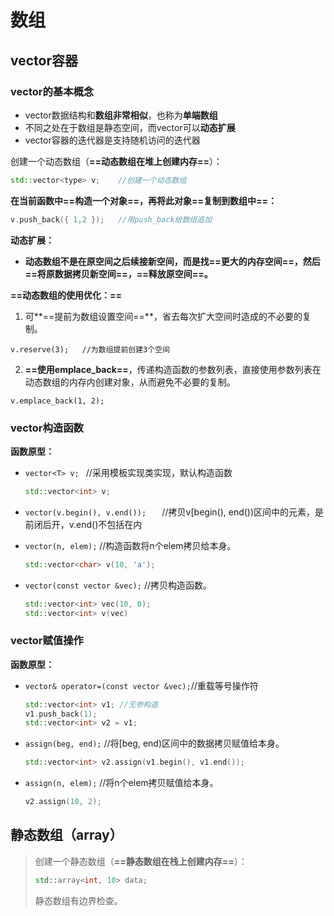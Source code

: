 # 数组

## vector容器

### vector的基本概念

* vector数据结构和**数组非常相似**，也称为**单端数组**
* 不同之处在于数组是静态空间，而vector可以**动态扩展**
* vector容器的迭代器是支持随机访问的迭代器

创建一个动态数组（**==动态数组在堆上创建内存==**）：

```c++
std::vector<type> v;	//创建一个动态数组
```

**在当前函数中==构造一个对象==，再将此对象==复制到数组中==：**

```c++
v.push_back({ 1,2 });	//用push_back给数组追加
```

**动态扩展：**

* **动态数组不是在原空间之后续接新空间，而是找==更大的内存空间==，然后==将原数据拷贝新空间==，==释放原空间==。**

**==动态数组的使用优化：==**

  1. 可**==提前为数组设置空间==**，省去每次扩大空间时造成的不必要的复制。

 	v.reserve(3);	//为数组提前创建3个空间

  2. **==使用emplace_back==**，传递构造函数的参数列表，直接使用参数列表在动态数组的内存内创建对象，从而避免不必要的复制。

 	v.emplace_back(1, 2);



### vector构造函数

**函数原型：**

* `vector<T> v; `               		     		//采用模板实现类实现，默认构造函数

	```c++
	std::vector<int> v;
	```

* `vector(v.begin(), v.end());   `    //拷贝v[begin(), end())区间中的元素，是前闭后开，v.end()不包括在内

* `vector(n, elem);`                           //构造函数将n个elem拷贝给本身。

	```c++
	std::vector<char> v(10, 'a');
	```

* `vector(const vector &vec);`       //拷贝构造函数。

	```c++
	std::vector<int> vec(10, 0);
	std::vector<int> v(vec)
	```



### vector赋值操作

**函数原型：**

* `vector& operator=(const vector &vec);`//重载等号操作符

	```c++
	std::vector<int> v1; //无参构造
	v1.push_back(1);
	std::vector<int> v2 = v1;
	```


* `assign(beg, end);`       //将[beg, end)区间中的数据拷贝赋值给本身。

	```c++
	std::vector<int> v2.assign(v1.begin(), v1.end());
	```

* `assign(n, elem);`        //将n个elem拷贝赋值给本身。

	```c++
	v2.assign(10, 2);
	```

	

## 静态数组（array）

> 创建一个静态数组（**==静态数组在栈上创建内存==**）：
>
> ```c++
> std::array<int, 10> data;
> ```
>
> 静态数组有边界检查。

